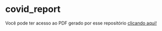 # covid_report

Você pode ter acesso ao PDF gerado por esse repositório [clicando aqui!](https://github.com/antonio-vmoura/covid_report/blob/main/assets/reports/report_2021_05_23.pdf) 
